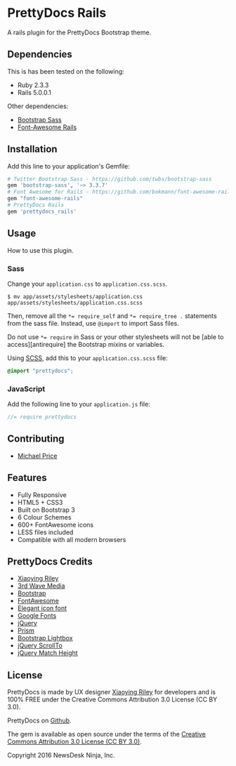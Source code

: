 # PrettyDocs Rails
A rails plugin for the PrettyDocs Bootstrap theme.

## Dependencies

This is has been tested on the following:

* Ruby 2.3.3
* Rails 5.0.0.1

Other dependencies:

* [Bootstrap Sass](https://github.com/twbs/bootstrap-sass)
* [Font-Awesome Rails](https://github.com/bokmann/font-awesome-rails)

## Installation
Add this line to your application's Gemfile:

```ruby
# Twitter Bootstrap Sass - https://github.com/twbs/bootstrap-sass
gem 'bootstrap-sass', '~> 3.3.7'
# Font Awesome for Rails - https://github.com/bokmann/font-awesome-rails
gem "font-awesome-rails"
# PrettyDocs Rails
gem 'prettydocs_rails'
```

## Usage
How to use this plugin.

### Sass

Change your `application.css` to `application.css.scss`.

```console
$ mv app/assets/stylesheets/application.css app/assets/stylesheets/application.css.scss
```

Then, remove all the `*= require_self` and `*= require_tree .` statements from the sass file. Instead, use `@import` to import Sass files.

Do not use `*= require` in Sass or your other stylesheets will not be [able to access][antirequire] the Bootstrap mixins or variables.

Using [SCSS](http://sass-lang.com/documentation/file.SASS_REFERENCE.html), add this to your
`application.css.scss` file:

```scss
@import "prettydocs";
```

### JavaScript

Add the following line to your `application.js` file:

```js
//= require prettydocs
```

## Contributing
* [Michael Price](http://twitter.com/michaeljprice)

## Features
* Fully Responsive
* HTML5 + CSS3
* Built on Bootstrap 3
* 6 Colour Schemes
* 600+ FontAwesome icons
* LESS files included
* Compatible with all modern browsers

## PrettyDocs Credits
* [Xiaoying Riley](https://twitter.com/3rdwave_themes)
* [3rd Wave Media](http://themes.3rdwavemedia.com/demo/prettydocs/license.html)
* [Bootstrap](http://getbootstrap.com/)
* [FontAwesome](http://fortawesome.github.io/Font-Awesome/)
* [Elegant icon font](http://www.elegantthemes.com/blog/resources/elegant-icon-font)
* [Google Fonts](http://www.google.com/webfonts)
* [jQuery](http://jquery.com/)
* [Prism](http://prismjs.com/index.html)
* [Bootstrap Lightbox](http://ashleydw.github.io/lightbox/)
* [jQuery ScrollTo](http://flesler.blogspot.co.uk/2007/10/jqueryscrollto.html)
* [jQuery Match Height](http://brm.io/jquery-match-height/)

## License
PrettyDocs is made by UX designer [Xiaoying Riley](https://twitter.com/3rdwave_themes) for developers and is 100% FREE under the Creative Commons Attribution 3.0 License (CC BY 3.0).

PrettyDocs on [Github](https://github.com/xriley/PrettyDocs-Theme).

The gem is available as open source under the terms of the [Creative Commons Attribution 3.0 License (CC BY 3.0)](http://creativecommons.org/licenses/by/3.0/).

Copyright 2016 NewsDesk Ninja, Inc.
